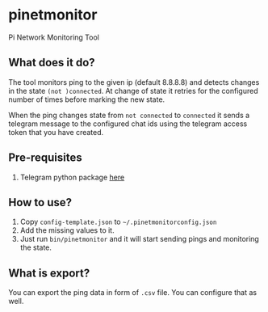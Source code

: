 # pinetmonitor
Pi Network Monitoring Tool

## What does it do?
The tool monitors ping to the given ip (default 8.8.8.8) and detects changes in the state ```(not )connected```. At change of state it retries for the configured number of times before marking the new state.

When the ping changes state from ```not connected``` to ```connected``` it sends a telegram message to the configured chat ids using the telegram access token that you have created.

## Pre-requisites
1. Telegram python package [here](https://python-telegram-bot.org/)

## How to use?
1. Copy ```config-template.json``` to ```~/.pinetmonitorconfig.json```
2. Add the missing values to it.
3. Just run ```bin/pinetmonitor``` and it will start sending pings and monitoring the state.

## What is export?
You can export the ping data in form of ```.csv``` file. You can configure that as well.